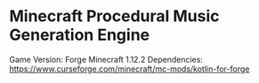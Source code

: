 # Minecraft Procedural Music Generation Engine
Game Version: Forge Minecraft 1.12.2 
Dependencies: https://www.curseforge.com/minecraft/mc-mods/kotlin-for-forge
